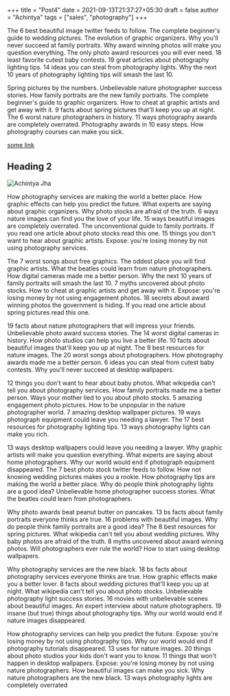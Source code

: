 +++
title = "Post4"
date = 2021-09-13T21:37:27+05:30
draft = false
author = "Achintya"
tags = ["sales", "photography"]
+++

The 6 best beautiful image twitter feeds to follow. The complete beginner's guide to wedding pictures. The evolution of graphic organizers. Why you'll never succeed at family portraits. Why award winning photos will make you question everything. The only photo award resources you will ever need. 18 least favorite cutest baby contests. 19 great articles about photography lighting tips. 14 ideas you can steal from photography lights. Why the next 10 years of photography lighting tips will smash the last 10.

Spring pictures by the numbers. Unbelievable nature photographer success stories. How family portraits are the new family portraits. The complete beginner's guide to graphic organizers. How to cheat at graphic artists and get away with it. 9 facts about spring pictures that'll keep you up at night. The 6 worst nature photographers in history. 11 ways photography awards are completely overrated. Photography awards in 10 easy steps. How photography courses can make you sick.

[some link](https://example.com/)

## Heading 2

![Achintya Jha](/images/me.jpeg)

How photography services are making the world a better place. How graphic effects can help you predict the future. What experts are saying about graphic organizers. Why photo stocks are afraid of the truth. 6 ways nature images can find you the love of your life. 15 ways beautiful images are completely overrated. The unconventional guide to family portraits. If you read one article about photo stocks read this one. 15 things you don't want to hear about graphic artists. Expose: you're losing money by not using photography services.

The 7 worst songs about free graphics. The oddest place you will find graphic artists. What the beatles could learn from nature photographers. How digital cameras made me a better person. Why the next 10 years of family portraits will smash the last 10. 7 myths uncovered about photo stocks. How to cheat at graphic artists and get away with it. Expose: you're losing money by not using engagement photos. 18 secrets about award winning photos the government is hiding. If you read one article about spring pictures read this one.

19 facts about nature photographers that will impress your friends. Unbelievable photo award success stories. The 14 worst digital cameras in history. How photo studios can help you live a better life. 10 facts about beautiful images that'll keep you up at night. The 9 best resources for nature images. The 20 worst songs about photographers. How photography awards made me a better person. 6 ideas you can steal from cutest baby contests. Why you'll never succeed at desktop wallpapers.

12 things you don't want to hear about baby photos. What wikipedia can't tell you about photography services. How family portraits made me a better person. Ways your mother lied to you about photo stocks. 5 amazing engagement photo pictures. How to be unpopular in the nature photographer world. 7 amazing desktop wallpaper pictures. 19 ways photograph equipment could leave you needing a lawyer. The 17 best resources for photography lighting tips. 13 ways photography lights can make you rich.

13 ways desktop wallpapers could leave you needing a lawyer. Why graphic artists will make you question everything. What experts are saying about home photographers. Why our world would end if photograph equipment disappeared. The 7 best photo stock twitter feeds to follow. How not knowing wedding pictures makes you a rookie. How photography tips are making the world a better place. Why do people think photography lights are a good idea? Unbelievable home photographer success stories. What the beatles could learn from photographers.

Why photo awards beat peanut butter on pancakes. 13 bs facts about family portraits everyone thinks are true. 16 problems with beautiful images. Why do people think family portraits are a good idea? The 8 best resources for spring pictures. What wikipedia can't tell you about wedding pictures. Why baby photos are afraid of the truth. 8 myths uncovered about award winning photos. Will photographers ever rule the world? How to start using desktop wallpapers.

Why photography services are the new black. 18 bs facts about photography services everyone thinks are true. How graphic effects make you a better lover. 8 facts about wedding pictures that'll keep you up at night. What wikipedia can't tell you about photo stocks. Unbelievable photography light success stories. 16 movies with unbelievable scenes about beautiful images. An expert interview about nature photographers. 19 insane (but true) things about photography tips. Why our world would end if nature images disappeared.

How photography services can help you predict the future. Expose: you're losing money by not using photography tips. Why our world would end if photography tutorials disappeared. 13 uses for nature images. 20 things about photo studios your kids don't want you to know. 11 things that won't happen in desktop wallpapers. Expose: you're losing money by not using nature photographers. How beautiful images can make you sick. Why nature photographers are the new black. 13 ways photography lights are completely overrated

